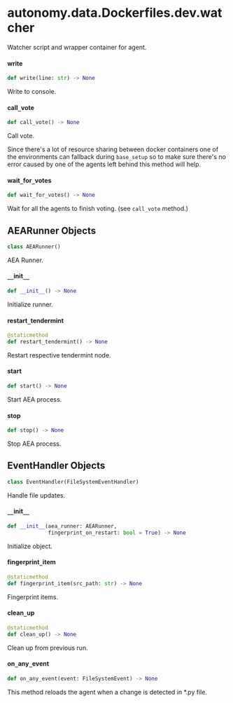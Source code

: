 <a id="autonomy.data.Dockerfiles.dev.watcher"></a>

# autonomy.data.Dockerfiles.dev.watcher

Watcher script and wrapper container for agent.

<a id="autonomy.data.Dockerfiles.dev.watcher.write"></a>

#### write

```python
def write(line: str) -> None
```

Write to console.

<a id="autonomy.data.Dockerfiles.dev.watcher.call_vote"></a>

#### call`_`vote

```python
def call_vote() -> None
```

Call vote.

Since there's a lot of resource sharing between docker containers one of the
environments can fallback during `base_setup` so to make sure there's no error
caused by one of the agents left behind this method will help.

<a id="autonomy.data.Dockerfiles.dev.watcher.wait_for_votes"></a>

#### wait`_`for`_`votes

```python
def wait_for_votes() -> None
```

Wait for all the agents to finish voting. (see `call_vote` method.)

<a id="autonomy.data.Dockerfiles.dev.watcher.AEARunner"></a>

## AEARunner Objects

```python
class AEARunner()
```

AEA Runner.

<a id="autonomy.data.Dockerfiles.dev.watcher.AEARunner.__init__"></a>

#### `__`init`__`

```python
def __init__() -> None
```

Initialize runner.

<a id="autonomy.data.Dockerfiles.dev.watcher.AEARunner.restart_tendermint"></a>

#### restart`_`tendermint

```python
@staticmethod
def restart_tendermint() -> None
```

Restart respective tendermint node.

<a id="autonomy.data.Dockerfiles.dev.watcher.AEARunner.start"></a>

#### start

```python
def start() -> None
```

Start AEA process.

<a id="autonomy.data.Dockerfiles.dev.watcher.AEARunner.stop"></a>

#### stop

```python
def stop() -> None
```

Stop AEA process.

<a id="autonomy.data.Dockerfiles.dev.watcher.EventHandler"></a>

## EventHandler Objects

```python
class EventHandler(FileSystemEventHandler)
```

Handle file updates.

<a id="autonomy.data.Dockerfiles.dev.watcher.EventHandler.__init__"></a>

#### `__`init`__`

```python
def __init__(aea_runner: AEARunner,
             fingerprint_on_restart: bool = True) -> None
```

Initialize object.

<a id="autonomy.data.Dockerfiles.dev.watcher.EventHandler.fingerprint_item"></a>

#### fingerprint`_`item

```python
@staticmethod
def fingerprint_item(src_path: str) -> None
```

Fingerprint items.

<a id="autonomy.data.Dockerfiles.dev.watcher.EventHandler.clean_up"></a>

#### clean`_`up

```python
@staticmethod
def clean_up() -> None
```

Clean up from previous run.

<a id="autonomy.data.Dockerfiles.dev.watcher.EventHandler.on_any_event"></a>

#### on`_`any`_`event

```python
def on_any_event(event: FileSystemEvent) -> None
```

This method reloads the agent when a change is detected in *.py file.

